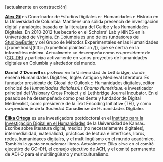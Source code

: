 [actualmente en construcción]

**[Alex Gil](http://www.elotroalex.com)** es Coordinador de Estudios Digitales en Humanidades e Historia en la Universidad de Columbia. Mantiene una sólida presencia de investigación digital y analógica basada en la literatura del Caribe y las Humanidades Digitales. En 2010-2012 fue becario en el Scholars' Lab y NINES en la Universidad de Virginia. En Columbia es uno de los fundadores del [Studio@Butler](https://studio.cul.columbia.edu/) y del Grupo de Métodos Experimentales en las Humanidades ([xpmethods](http: //xpmethod.plaintext .in /)), que se centra en la informática mínima. Actualmente se desempeña como co-presidente de ([GO::DH](http://www.globaloutlookdh.org/)) y participa activamente en varios proyectos de humanidades digitales en Columbia y alrededor del mundo.


**Daniel O'Donnell** es profesor en la Universidad de Lethbridge, donde enseña Humanidades Digitales, Inglés Antiguo y Medieval Literatura. Es fundador presidente de Global de Outlook :: Humanidades digitales, editor príncipal de *Humanidades digitales/Le Champ Numérique*, e investigador príncipal del Visionary Cross Project y el Lethbridge Journal Incubator. En el pasado se ha desempeñado como presidente y fundador de Digital Medievalist, como presidente de la Text Encoding Initiative (TEI), y como co-presidente de la Sociedad Canadiense de Humanidades Digitales.

**[Élika Ortega](http://www.elikaortega.net)** es una investigadora postdoctoral en el [Instituto para la Investigación Digital en el Humanidades](http://www.idrh.ku.edu) de la Universidad de Kansas. Escribe sobre literatura digital, medios (no necesariamente digitales), intermedialidad, materialidad, prácticas de lectura e interfaces, libros, redes, humanidades digitales, y el multilingüismo en el mundo académico. También le gusta encuadernar libros. Actualmente Élika sirve en el comité ejecutivo de GO::DH, el consejo ejecutivo de ACH, y el comité permanente de ADHO para el multilingüismo y multiculturalismo.

